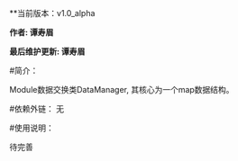 **当前版本：v1.0_alpha

**作者:    		谭寿眉**

**最后维护更新:  	谭寿眉**

#简介：

Module数据交换类DataManager, 其核心为一个map数据结构。

#依赖外链：
无

#使用说明：

待完善
